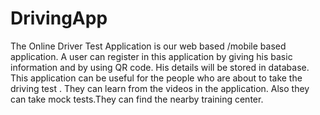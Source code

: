 # DrivingApp

The Online Driver Test Application is our web based /mobile based application. A user can register in this application by giving his basic information and by using QR code. His details will be stored in database. This application can be useful for the people who are about to take the driving test . They can learn from the videos in the application. Also they can take mock tests.They can find the nearby training center.
